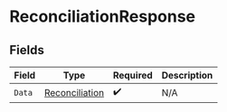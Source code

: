 # ReconciliationResponse


## Fields

| Field                                                   | Type                                                    | Required                                                | Description                                             |
| ------------------------------------------------------- | ------------------------------------------------------- | ------------------------------------------------------- | ------------------------------------------------------- |
| `Data`                                                  | [Reconciliation](../../models/shared/reconciliation.md) | :heavy_check_mark:                                      | N/A                                                     |